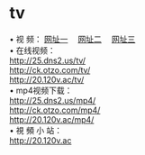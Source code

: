 # tv
&#8226; 视 频：
<a href="http://25.dns2.us/tv/" target="_blank">网址一</a>
　<a href="http://ck.otzo.com/mp4/" target="_blank">网址二</a>
　<a href="http://20.120v.ac/" target="_blank">网址三</a><br />
&#8226; 在线视频：<br />
  <a href="http://25.dns2.us/tv/" target="_blank">http://25.dns2.us/tv/</a><br />
  <a href="http://ck.otzo.com/tv/" target="_blank">http://ck.otzo.com/tv/</a><br />
  <a href="http://20.120v.ac/tv/" target="_blank">http://20.120v.ac/tv/</a><br />
&#8226; mp4视频下载：<br />
  <a href="http://25.dns2.us/mp4/" target="_blank">http://25.dns2.us/mp4/</a><br />
  <a href="http://ck.otzo.com/mp4/" target="_blank">http://ck.otzo.com/mp4/</a><br />
  <a href="http://20.120v.ac/mp4/" target="_blank">http://20.120v.ac/mp4/</a><br />
&#8226; 視 頻 小 站：<br />
  <a href="http://20.120v.ac" target="_blank">http://20.120v.ac</a><br />

